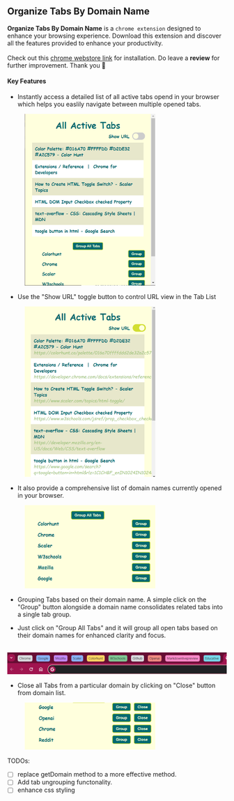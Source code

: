 ## Organize Tabs By Domain Name

**Organize Tabs By Domain Name** is a `chrome extension` designed to enhance your browsing experience. Download this extension and discover all the features provided to enhance your productivity. 
</br>
</br>
Check out this [chrome webstore link](https://chromewebstore.google.com/detail/organize-tabs-by-domain-n/doleffpmndnafafiidpjklcdefdmbbic) for installation. Do leave a **review** for further improvement. 
Thank you 🙂

#### Key Features

- Instantly access a detailed list of all active tabs opend in your browser which helps you easlily navigate between multiple opened tabs.

   &nbsp; &nbsp; <img src="https://github.com/SrishtiC99/tabs-manager-extension/blob/main/images/Screenshot-1.png" width="300" />

- Use the "Show URL" toggle button to control URL view in the Tab List

  &nbsp; &nbsp; <img src="https://github.com/SrishtiC99/tabs-manager-extension/blob/main/images/Screenshot-2.png" width="300" />

- It also provide a comprehensive list of domain names currently opened in your browser.

  &nbsp; &nbsp; <img src="https://github.com/SrishtiC99/tabs-manager-extension/blob/main/images/Screenshot-3.png" width="300" />

- Grouping Tabs based on their domain name. A simple click on the "Group" button alongside a domain name consolidates related tabs into a single tab group.

- Just click on "Group All Tabs" and it will group all open tabs based on their domain names for enhanced clarity and focus.

 &nbsp; &nbsp; <img src="https://github.com/SrishtiC99/tabs-manager-extension/blob/main/images/Screenshot-4.png" />  

- Close all Tabs from a particular domain by clicking on "Close" button from domain list.

  &nbsp; &nbsp; <img src="https://github.com/SrishtiC99/tabs-manager-extension/blob/main/images/Screenshot-5.png" width="300" />

TODOs:
- [ ] replace getDomain method to a more effective method.
- [ ] Add tab ungrouping functonality.
- [ ] enhance css styling

